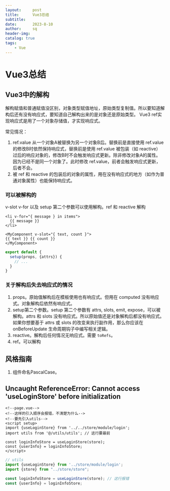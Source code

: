 ```yaml
---
layout:     post
title:      Vue3总结
subtitle:   
date:       2023-8-10
author:     sq
header-img: 
catalog: true
tags:
    - Vue
---
```

# Vue3总结
## Vue3中的解构
解构赋值和普通赋值没区别，对象类型赋值地址，原始类型复制值。所以要知道解构后还有没有响应式，要知道自己解构出来的是对象还是原始类型。
Vue3 ref实现响应式是用了一个对象存储值，才实现响应式。

常见情况：
1. ref.value 从一个对象A被替换为另一个对象B后。替换前是直接使用 ref.value 的修改B时依然保持响应式，替换前是使用 ref.value 被包装（如 reactive）
过后的响应对象的，修改B时不会触发响应式更新。除非修改对象A的属性。因为已经不是同一个对象了。此时修改 ref.value，前者会触发响应式更新，后者不会。
2. 被 ref 和 reactive 的包装后的对象的属性，用在没有响应式的地方（如作为普通对象属性）也能保持响应式。

### 可以被解构的
v-slot v-for 以及 setup 第二个参数可以使用解构。ref 和 reactive 解构

```vue
<li v-for="{ message } in items">
  {{ message }}
</li>

<MyComponent v-slot="{ text, count }">
{{ text }} {{ count }}
</MyComponent>
```

```javascript
export default {
  setup(props, {attrs}) {
    // ...
  }
}
```

### 关于解构后失去响应式的情况
1. props。原始值解构后在模板使用也有响应式。但用在 computed 没有响应式。对象解构后依然有响应式。
2. setup第二个参数。setup 第二个参数有 attrs, slots, emit, expose，可以被解构。attrs 和 slots 没有响应式。所以原始值还是对象解构后都没有响应式。如果你想要基于 attrs 或 slots 的改变来执行副作用，那么你应该在 onBeforeUpdate 生命周期钩子中编写相关逻辑。
3. reactive。解构后任何情况无响应式。需要 `toRefs`。
4. ref。可以解构

## 风格指南
1. 组件命名PascalCase。

## Uncaught ReferenceError: Cannot access 'useLoginStore' before initialization

```vue
<!--page.vue-->
<!--这样的引入顺序会报错，不清楚为什么-->
<!--要先引入utils-->
<script setup>
import {useLoginStore} from '../../store/module/login';
import utils from '@/utils/utils'; // 这行要最前

const loginInfoStore = useLoginStore(store);
const {userInfo} = loginInfoStore;
</script>
```

```javascript
// utils
import {useLoginStore} from '../store/module/login';
import {store} from "../store/store";

const loginInfoStore = useLoginStore(store); // 这行报错
const {userInfo} = loginInfoStore;
```

